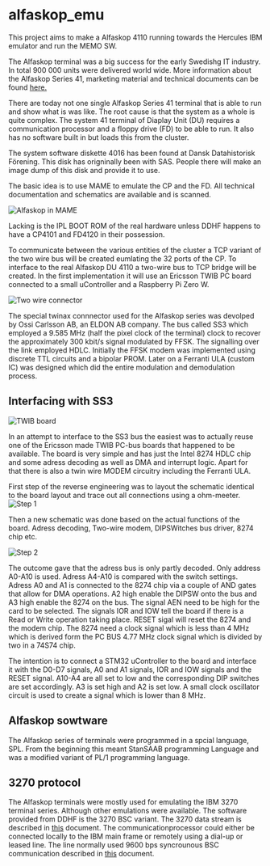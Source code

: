 # alfaskop_emu
This project aims to make a Alfaskop 4110 running towards the Hercules IBM emulator and run the MEMO SW.

The Alfaskop terminal was a big success for the early Swedishg IT industry. In total 900 000 units were delivered world wide.
More information about the Alfaskop Series 41, marketing material and technical documents can be found [here.](http://www.datormuseum.se/peripherals/terminals/alfaskop)

There are today not one single Alfaskop Series 41 terminal that is able to run and show what is was like. The root cause
is that the system as a whole  is quite complex. The system 41 terminal of Diaplay Unit (DU) requires a communication processor 
and a floppy drive (FD) to be able to run. It also has no software built in but loads this from the cluster.

The system software diskette 4016 has been found at Dansk Datahistorisk Förening. This disk has origninally been with SAS. People there will make an image dump of this disk
and provide it to use.

The basic idea is to use MAME to emulate the CP and the FD. All technical documentation and schematics are available and is scanned.

![Alfaskop in MAME](https://i.imgur.com/nyBcITX.png)

Lacking is the IPL BOOT ROM of the real hardware unless DDHF happens to have a CP4101 and FD4120 in their possession.

To communicate between the various entities of the cluster a TCP variant of the two wire bus will be created eumlating the 32 ports of the 
CP. To interface to the real Alfaskop DU 4110 a two-wire bus to TCP bridge will be created. In the first implementation it will
use an Ericsson TWIB PC board connected to a small uController and a Raspberry Pi Zero W.

![Two wire connector](https://i.imgur.com/YzAfB2gl.png)

The special twinax connnector used for the Alfaskop series was devolped by Ossi Carlsson AB, an ELDON AB company. The bus called SS3 which employed a 9.585 MHz (half the pixel clock of the terminal) clock to recover the approximately 300 kbit/s signal modulated by FFSK. The signalling over the link employed HDLC. Initially the FFSK modem was implemented using discrete TTL circuits and a bipolar PROM. Later on a Ferranti ULA (custom IC) was designed which did the entire modulation and demodulation process. 

## Interfacing with SS3

![TWIB board](https://i.imgur.com/grnMKvj.jpg)

In an attempt to interface to the SS3 bus the easiest was to actually reuse one of the Ericsson made TWIB PC-bus boards that happened to be available. The board is very simple and has just the Intel 8274 HDLC chip and some adress decoding as well as DMA and interrupt logic. Apart for that there is also a twin wire MODEM circuitry including the Ferranti ULA.

First step of the reverse engineering was to layout the schematic identical to the board layout and trace out all connections using a ohm-meeter.
![Step 1](https://i.imgur.com/Ll6Goks.png)

Then a new schematic was done based on the actual functions of the board. Adress decoding, Two-wire modem, DIPSWitches bus driver, 8274 chip etc.

![Step 2](https://i.imgur.com/iw8ZT2i.png)


The outcome gave that the adress bus is only partly decoded. Only address A0-A10 is used. Adress A4-A10 is compared with the switch settings. Adress A0 and A1 is connected to the 8274 chip via a couple of AND gates that allow for DMA operations. A2 high enable the DIPSW onto the bus and A3 high enable the 8274 on the bus. The signal AEN need to be high for the card to be selected. The signals IOR and IOW tell the board if there is a Read or Write operation taking place. RESET sigal will reset the 8274 and the modem chip.  The 8274 need a clock signal which is less than 4 MHz which is derived form the PC BUS 4.77 MHz clock signal which is divided by two in a 74S74 chip.

The intention is to connect a STM32 uController to the board and interface it with the D0-D7 signals, A0 and A1 signals, IOR and IOW signals and the RESET signal. A10-A4 are all set to low and the corresponding DIP switches are set accordingly. A3 is set high and A2 is set low. A small clock oscillator circuit is used to create a signal which is lower than 8 MHz.


## Alfaskop sowtware

The Alfaskop series of terminals were programmed in a spcial language, SPL. From the beginning this meant StanSAAB programming Language and was a modified variant of PL/1 programming language. 

## 3270 protocol

The Alfaskop terminals were mostly used for emulating the IBM 3270 terminal series. Although other emulations were available. The software provided from DDHF is the 3270 BSC variant. The 3270 data stream is described in [this](http://bitsavers.trailing-edge.com/pdf/ibm/3270/GA23-0059-4_3270_Data_Stream_Programmers_Reference_Dec88.pdf) document. The communicationprocessor could either be connected locally to the IBM main frame or remotely using a dial-up or leased line. The line normally used 9600 bps syncrounous BSC communication described in [this](http://bitsavers.trailing-edge.com/pdf/ibm/datacomm/GA27-3004-2_General_Information_Binary_Synchronous_Communications_Oct70.pdf) document.

